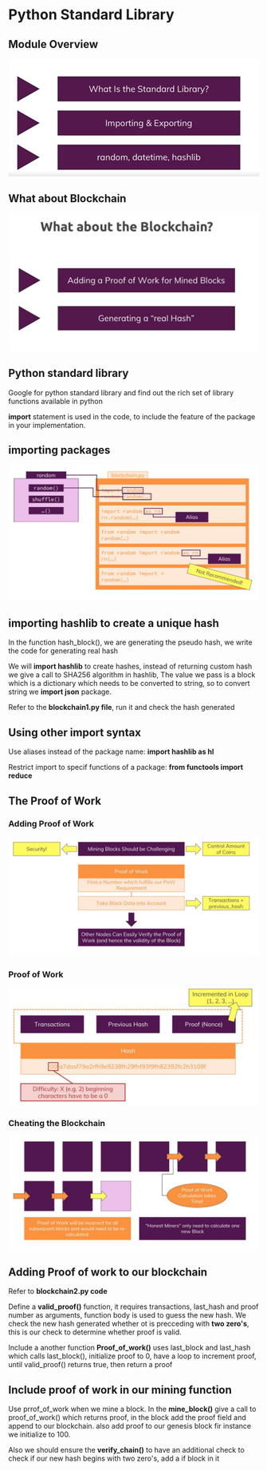 # Python Standard Library

## Module Overview

![outcome](./01.JPG)

## What about Blockchain

![outcome](./02.JPG)

## Python standard library

Google for python standard library and find out the rich set of library functions available in python

**import** statement is used in the code, to include the feature of the package in your implementation.

## importing packages

![outcome](./03.JPG)

## importing hashlib to create a unique hash

In the function hash_block(), we are generating the pseudo hash, we write the code for generating real hash

We will **import hashlib** to create hashes, instead of returning custom hash we give a call to SHA256 algorithm in hashlib, The value we pass is a block which is a dictionary which needs to be converted to string, so to convert string we **import json** package.

Refer to the **blockchain1.py file**, run it and check the hash generated

## Using other import syntax

Use aliases instead of the package name: **import hashlib as hl**

Restrict import to specif functions of a package: **from functools import reduce**

## The Proof of Work

### Adding Proof of Work

![outcome](./04.JPG)

### Proof of Work

![outcome](./05.JPG)

### Cheating the Blockchain

![outcome](./06.JPG)

## Adding Proof of work to our blockchain

Refer to **blockchain2.py code**

Define a **valid_proof()** function, it requires transactions, last_hash and proof number as arguments, function body is used to guess the new hash. We check the new hash generated whether ot is precceding with **two zero's**, this is our check to determine whether proof is valid.

Include a another function **Proof_of_work()** uses last_block and last_hash which calls last_block(), initialize proof to 0, have a loop to increment proof, until valid_proof() returns true, then return a proof

## Include proof of work in our mining function

Use prrof_of_work when we mine a block. In the **mine_block()** give a call to proof_of_work() which returns proof, in the block add the proof field and append to our blockchain. also add proof to our genesis block fir instance we initialize to 100.

Also we should ensure the **verify_chain()** to have an additional check to check if our new hash begins with two zero's, add a if block in it



